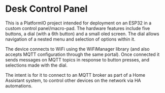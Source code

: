 # Desk Control Panel

This is a PlatformIO project intended for deployment on an ESP32 in a custom
control panel/macro-pad. The hardware features include five buttons, a dial 
(with a 6th button) and a small oled screen. The dial allows navigation of a
nested menu and selection of options within it.

The device connects to WiFi using the WiFiManager library (and also accepts
MQTT configuration through the same portal). Once connected it sends messages
on MQTT topics in response to button presses, and selections made with the dial.

The intent is for it to connect to an MQTT broker as part of a Home Assistant
system, to control other devices on the network via HA automations.